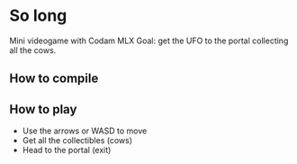 # So long
Mini videogame with Codam MLX
Goal: get the UFO to the portal collecting all the cows.

## How to compile

## How to play

- Use the arrows or WASD to move
- Get all the collectibles (cows)
- Head to the portal (exit)
